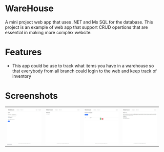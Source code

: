 # WareHouse
A mini project web app that uses .NET  and Ms SQL for the database. This project is an example of web app that support CRUD opertions that are essential in making more complex website.

# Features 
- This app could be use to track what items you have in a warehouse so that everybody from all branch could login to the web and keep track of inventory

# Screenshots 
<table>
  <tr>
    <th>
        <a href="https://github.com/AndrewKlement/WareHouseWebApp/blob/8742fcaab5b7c4f35b73729deae545d1a3345866/assests/Screenshot%202024-06-11%20224204.png" target="_blank">
        <img src="https://github.com/AndrewKlement/WareHouseWebApp/blob/8742fcaab5b7c4f35b73729deae545d1a3345866/assests/Screenshot%202024-06-11%20224204.png" width='250px' alt='image missing' /> </a>
    </th>
    <th>
        <a href="https://github.com/AndrewKlement/WareHouseWebApp/blob/8742fcaab5b7c4f35b73729deae545d1a3345866/assests/Screenshot%202024-06-11%20224237.png" target="_blank">
        <img src='https://github.com/AndrewKlement/WareHouseWebApp/blob/8742fcaab5b7c4f35b73729deae545d1a3345866/assests/Screenshot%202024-06-11%20224237.png' width='250px' alt='image missing' /> </a>
    </th>
    <th>
        <a href="https://github.com/AndrewKlement/WareHouseWebApp/blob/8742fcaab5b7c4f35b73729deae545d1a3345866/assests/Screenshot%202024-06-11%20224255.png" target="_blank">
        <img src='https://github.com/AndrewKlement/WareHouseWebApp/blob/8742fcaab5b7c4f35b73729deae545d1a3345866/assests/Screenshot%202024-06-11%20224255.png' width='250px' alt='image missing' /> </a>
    </th>
    <th>
        <a href="https://github.com/AndrewKlement/WareHouseWebApp/blob/8742fcaab5b7c4f35b73729deae545d1a3345866/assests/Screenshot%202024-06-11%20224304.png" target="_blank">
        <img src='https://github.com/AndrewKlement/WareHouseWebApp/blob/8742fcaab5b7c4f35b73729deae545d1a3345866/assests/Screenshot%202024-06-11%20224304.png' width='250px' alt='image missing' /> </a>
    </th>
  </tr>
  </tr>
</table>

